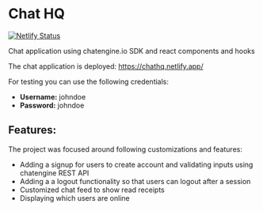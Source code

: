 # Chat HQ
[![Netlify Status](https://api.netlify.com/api/v1/badges/42e8fa2d-3c0d-4048-924c-916cabb7fb87/deploy-status)](https://app.netlify.com/sites/chathq/deploys)

Chat application using chatengine.io SDK and react components and hooks

The chat application is deployed: https://chathq.netlify.app/

For testing you can use the following credentials:

- **Username:** johndoe <br/>
- **Password:** johndoe

## Features:
The project was focused around following customizations and features:
- Adding a signup for users to create account and validating inputs using chatengine REST API
- Adding a a logout functionality so that users can logout after a session
- Customized chat feed to show read receipts
- Displaying which users are online
